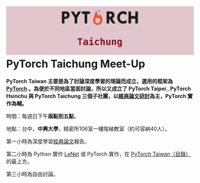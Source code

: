 # ![](/assets/pytorch.png)PyTorch Taichung Meet-Up

**PyTorch Taiwan 主要是為了討論深度學習的理論而成立，選用的框架為 **[**PyTorch**](http://hemingwang.blogspot.tw/2017/11/pytorch-taiwan.html )** 。為便於不同地區當面討論，所以又成立了 PyTorch Taipei , PyTorch Hsinchu 與 PyTorch Taichung 三個子社團，以**[**經典論文研討**](http://hemingwang.blogspot.tw/2016/12/ai_20.html)**為主，PyTorch 實作為輔。**

 

時間：每週日下午**兩點到五點**。

地點：台中，**中興大學**，精密所106室一樓階梯教室（約可容納40人）。

第一小時為深度學習[經典論文](http://hemingwang.blogspot.tw/2018/01/pytorchseminar.html)報告。

第二小時為 Python 實作 [LeNet](http://hemingwang.blogspot.tw/2017/04/lenet.html ) 或 PyTorch 實作，在 [PyTorch Taiwan（目錄）](http://hemingwang.blogspot.tw/2017/11/pytorch-taiwan.html)的最上方。

第三小時為自由討論。


